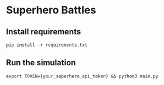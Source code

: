 # Superhero Battles

## Install requirements

```
pip install -r requirements.txt
```

## Run the simulation

```
export TOKEN={your_superhero_api_token} && python3 main.py
```